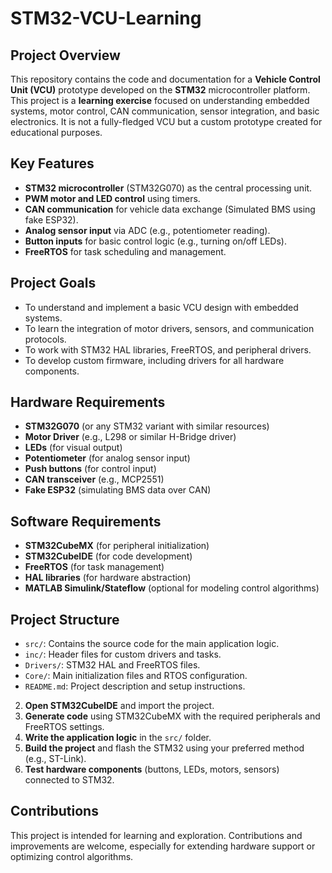 # **STM32-VCU-Learning**

## **Project Overview**

This repository contains the code and documentation for a **Vehicle Control Unit (VCU)** prototype developed on the **STM32** microcontroller platform. This project is a **learning exercise** focused on understanding embedded systems, motor control, CAN communication, sensor integration, and basic electronics. It is not a fully-fledged VCU but a custom prototype created for educational purposes.

## **Key Features**
- **STM32 microcontroller** (STM32G070) as the central processing unit.
- **PWM motor and LED control** using timers.
- **CAN communication** for vehicle data exchange (Simulated BMS using fake ESP32).
- **Analog sensor input** via ADC (e.g., potentiometer reading).
- **Button inputs** for basic control logic (e.g., turning on/off LEDs).
- **FreeRTOS** for task scheduling and management.

## **Project Goals**
- To understand and implement a basic VCU design with embedded systems.
- To learn the integration of motor drivers, sensors, and communication protocols.
- To work with STM32 HAL libraries, FreeRTOS, and peripheral drivers.
- To develop custom firmware, including drivers for all hardware components.

## **Hardware Requirements**
- **STM32G070** (or any STM32 variant with similar resources)
- **Motor Driver** (e.g., L298 or similar H-Bridge driver)
- **LEDs** (for visual output)
- **Potentiometer** (for analog sensor input)
- **Push buttons** (for control input)
- **CAN transceiver** (e.g., MCP2551)
- **Fake ESP32** (simulating BMS data over CAN)

## **Software Requirements**
- **STM32CubeMX** (for peripheral initialization)
- **STM32CubeIDE** (for code development)
- **FreeRTOS** (for task management)
- **HAL libraries** (for hardware abstraction)
- **MATLAB Simulink/Stateflow** (optional for modeling control algorithms)

## **Project Structure**
- `src/`: Contains the source code for the main application logic.
- `inc/`: Header files for custom drivers and tasks.
- `Drivers/`: STM32 HAL and FreeRTOS files.
- `Core/`: Main initialization files and RTOS configuration.
- `README.md`: Project description and setup instructions.

2. **Open STM32CubeIDE** and import the project.
3. **Generate code** using STM32CubeMX with the required peripherals and FreeRTOS settings.
4. **Write the application logic** in the `src/` folder.
5. **Build the project** and flash the STM32 using your preferred method (e.g., ST-Link).
6. **Test hardware components** (buttons, LEDs, motors, sensors) connected to STM32.

## **Contributions**
This project is intended for learning and exploration. Contributions and improvements are welcome, especially for extending hardware support or optimizing control algorithms.

